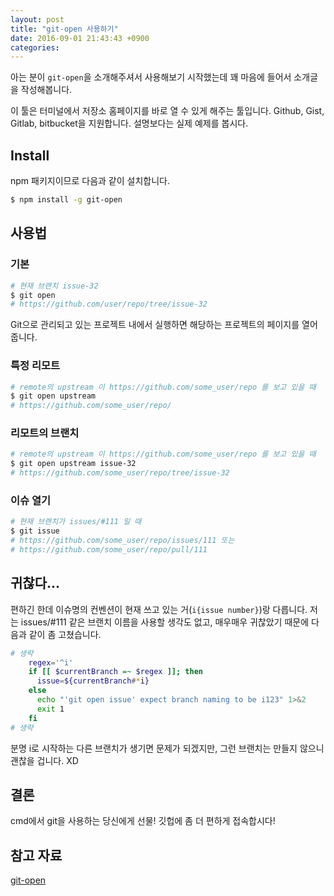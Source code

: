 ```yaml
---
layout: post
title: "git-open 사용하기"
date: 2016-09-01 21:43:43 +0900
categories:
---
```


아는 분이 `git-open`을 소개해주셔서 사용해보기 시작했는데
꽤 마음에 들어서 소개글을 작성해봅니다.

이 툴은 터미널에서 저장소 홈페이지를 바로 열 수 있게 해주는 툴입니다.
Github, Gist, Gitlab, bitbucket을 지원합니다. 설명보다는 실제 예제를 봅시다.

## Install

npm 패키지이므로 다음과 같이 설치합니다.

```bash
$ npm install -g git-open
```

## 사용법

### 기본

```bash
# 현재 브랜치 issue-32
$ git open
# https://github.com/user/repo/tree/issue-32
```

Git으로 관리되고 있는 프로젝트 내에서 실행하면 해당하는 프로젝트의
페이지를 열어줍니다.

### 특정 리모트

```bash
# remote의 upstream 이 https://github.com/some_user/repo 를 보고 있을 때
$ git open upstream
# https://github.com/some_user/repo/
```

### 리모트의 브랜치

```bash
# remote의 upstream 이 https://github.com/some_user/repo 를 보고 있을 때
$ git open upstream issue-32
# https://github.com/some_user/repo/tree/issue-32
```

### 이슈 열기

```bash
# 현재 브랜치가 issues/#111 일 때
$ git issue
# https://github.com/some_user/repo/issues/111 또는
# https://github.com/some_user/repo/pull/111
```

## 귀찮다...

편하긴 한데 이슈명의 컨벤션이 현재 쓰고 있는 거(`i{issue number}`)랑
다릅니다. 저는 issues/#111 같은 브랜치 이름을 사용할 생각도 없고,
매우매우 귀찮았기 때문에 다음과 같이 좀 고쳤습니다.

```bash
# 생략
    regex='^i'
    if [[ $currentBranch =~ $regex ]]; then
      issue=${currentBranch#*i}
    else
      echo "'git open issue' expect branch naming to be i123" 1>&2
      exit 1
    fi
# 생략
```

분명 i로 시작하는 다른 브랜치가 생기면 문제가 되겠지만,
그런 브랜치는 만들지 않으니 괜찮을 겁니다. XD

## 결론

cmd에서 git을 사용하는 당신에게 선물! 깃헙에 좀 더 편하게 접속합시다!

## 참고 자료

[git-open](https://github.com/paulirish/git-open)
